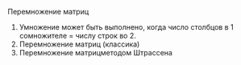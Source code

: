 Перемножение матриц 
1. Умножение может быть выполнено, когда число столбцов в 1 сомножителе = числу строк во 2.
2. Перемножение матриц (классика)
3. Перемножение матрицметодом Штрассена